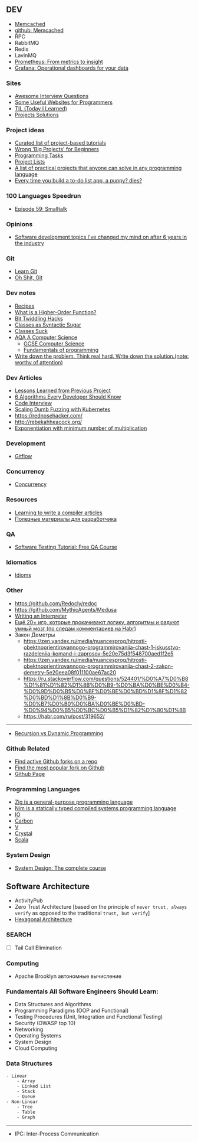 ## DEV


- [Memcached](https://memcached.org)
- [github: Memcached](https://github.com/memcached/memcached)
- RPC
- RabbitMQ
- Redis
- LavinMQ
- [Prometheus: From metrics to insight](https://prometheus.io/)
- [Grafana: Operational dashboards for your data](https://grafana.com/)


### Sites
- [Awesome Interview Questions](https://github.com/DopplerHQ/awesome-interview-questions)
- [Some Useful Websites for Programmers](https://github.com/sdmg15/Best-websites-a-programmer-should-visit)
- [TIL (Today I Learned)](https://til.hashrocket.com/)
- [Projects Solutions](https://github.com/karan/Projects-Solutions)


### Project ideas
- [Curated list of project-based tutorials](https://github.com/practical-tutorials/project-based-learning)
- [Wrong 'Big Projects' for Beginners](https://rodiongork.tumblr.com/post/108155476418/wrong-big-projects-for-beginners)
- [Programming Tasks](https://rosettacode.org/wiki/Category:Programming_Tasks)
- [Project Lists](https://www.dreamincode.net/forums/topic/78802-martyr2s-mega-project-ideas-list/?__cf_chl_f_tk=YiP_UbR0s4FHMJL4lTEr74Oj2f0AGI.FYJBclF5PlcQ-1642402269-0-gaNycGzNCiU)
- [A list of practical projects that anyone can solve in any programming language](https://github.com/karan/Projects)
- [Every time you build a to-do list app, a puppy? dies?](https://www.freecodecamp.org/news/every-time-you-build-a-to-do-list-app-a-puppy-dies-505b54637a5d/?gi=c786640fbd11)


### 100 Languages Speedrun
- [Episode 59: Smalltalk](https://dev.to/taw/100-languages-speedrun-episode-59-smalltalk-ang?signin=true)


### Opinions
- [Software development topics I've changed my mind on after 6 years in the industry](https://chriskiehl.com/article/thoughts-after-6-years)


### Git
- [Learn Git](https://learngitbranching.js.org/)
- [Oh Shit, Git](https://ohshitgit.com/)


### Dev notes
- [Recipes](https://code.activestate.com/recipes/)
- [What is a Higher-Order Function?]( https://typeofnan.dev/what-is-a-higher-order-function/)
- [Bit Twiddling Hacks](http://www-graphics.stanford.edu/~seander/bithacks.html#ParityParallel)
- [Classes as Syntactic Sugar](https://loup-vaillant.fr/articles/classes-as-syntactic-sugar)
- [Classes Suck](https://loup-vaillant.fr/articles/classes-suck)
- [AQA A Computer Science](https://bournetocode.com/projects/AQA_A_Theory/index.html)
    - [GCSE Computer Science](https://bournetocode.com/projects/GCSE_Computing_Fundamentals/index.html)
    - [Fundamentals of programming](https://bournetocode.com/projects/AQA_A_Theory/pages/OOP.html)
- [Write down the problem. Think real hard. Write down the solution.(note: worthy of attention)](https://marquis08.github.io/)


### Dev Articles
- [Lessons Learned from Previous Project](https://blog.frankel.ch/lessons-learned-previous-projects/)
- [6 Algorithms Every Developer Should Know](https://medium.com/dare-to-be-better/6-algorithms-every-developer-should-know-f78b609c7e7c)
- [Code Interview](https://www.freecodecamp.org/learn/coding-interview-prep)
- [Scaling Dumb Fuzzing with Kubernetes](https://archcloudlabs.com/projects/dumb_fuzzing)
- https://rednosehacker.com/
- http://rebekahheacock.org/
- [Exponentiation with minimum number of multiplication](https://scribe.rip/swlh/exponentiation-with-minimum-number-of-multiplication-122f50fcff49)


### Development
- [Gitflow](https://www.atlassian.com/git/tutorials/comparing-workflows/gitflow-workflow)


### Concurrency
- [Concurrency](https://web.mit.edu/6.005/www/fa14/classes/17-concurrency/)


### Resources
- [Learning to write a compiler articles](https://stackoverflow.com/questions/1669/learning-to-write-a-compiler)
- [Полезные материалы для разработчика](https://habr.com/ru/company/JetBrains-education/blog/547768/)


### QA
- [Software Testing Tutorial: Free QA Course](https://www.guru99.com/software-testing.html)


### Idiomatics
- [Idioms](https://www.programming-idioms.org)


### Other
- https://github.com/Redocly/redoc
- https://github.com/MythicAgents/Medusa
- [Writing an Interpreter](https://www.toptal.com/scala/writing-an-interpreter)
- [Ещё 20+ игр, которые прокачивают логику, алгоритмы и радуют умный мозг (по следам комментариев на Habr)](https://habr.com/ru/company/timeweb/blog/645593)
- Закон Деметры
    - https://zen.yandex.ru/media/nuancesprog/hitrosti-obektnoorientirovannogo-programmirovaniia-chast-1-iskusstvo-razdeleniia-komand-i-zaprosov-5e20e75d3f548700aed1f2e5
    - https://zen.yandex.ru/media/nuancesprog/hitrosti-obektnoorientirovannogo-programmirovaniia-chast-2-zakon-demetry-5e20eea08f011100ae67ac20
    - https://ru.stackoverflow.com/questions/524401/%D0%A7%D0%B8%D1%81%D1%82%D1%8B%D0%B9-%D0%BA%D0%BE%D0%B4-%D0%9D%D0%B5%D0%BF%D0%BE%D0%BD%D1%8F%D1%82%D0%BD%D1%8B%D0%B9-%D0%B7%D0%B0%D0%BA%D0%BE%D0%BD-%D0%94%D0%B5%D0%BC%D0%B5%D1%82%D1%80%D1%8B
    - https://habr.com/ru/post/319652/


------------------------------------------------------------------
- [Recursion vs Dynamic Programming](https://towardsdatascience.com/dynamic-programming-i-python-8b20387870f5)


### Github Related
- [Find active Github forks on a repo](https://github.com/techgaun/active-forks)
- [Find the most popular fork on Github](https://github.com/AndreMiras/gitpop2)
- [Github Page](https://ansohxxn.github.io/blog/category/#1%EF%B8%8F%E2%83%A3-%ED%8F%AC%EC%8A%A4%ED%8C%85%EC%8B%9C-%EC%B9%B4%ED%85%8C%EA%B3%A0%EB%A6%AC-%EB%93%B1%EB%A1%9D)


### Programming Languages
- [Zig is a general-purpose programming language](https://ziglang.org)
- [Nim is a statically typed compiled systems programming language](https://nim-lang.org)
- [IO](https://iolanguage.org)
- [Carbon](https://github.com/carbon-language/carbon-lang)
- [V](https://vlang.io/)
- [Crystal](https://crystal-lang.org/)
- [Scala](https://www.scala-lang.org/)


### System Design
- [System Design: The complete course](https://dev.to/karanpratapsingh/system-design-the-complete-course-10fo)


## Software Architecture
- ActivityPub
- Zero Trust Architecture [based on the principle of `never trust, always verify` as opposed to the traditional `trust, but verify`]
- [Hexagonal Architecture](https://en.wikipedia.org/wiki/Hexagonal_architecture_(software))


### SEARCH
- [ ] Tail Call Elimination


### Computing
- Apache Brooklyn автономные вычисление


### Fundamentals All Software Engineers Should Learn:
- Data Structures and Algorithms
- Programming Paradigms (OOP and Functional)
- Testing Procedures (Unit, Integration and Functional Testing)
- Security (OWASP top 10)
- Networking
- Operating Systems
- System Design
- Cloud Computing


### Data Structures
```
- Linear
    - Array
    - Linked List
    - Stack
    - Queue
- Non-Linear
    - Tree
    - Table
    - Graph
```

-------------------------------------------------------------------------------

- IPC: Inter-Process Communication
